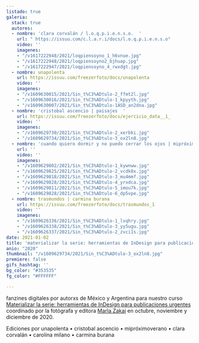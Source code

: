 ```yaml
---
listado: true
galeria:
  stack: true
  autores:
  - nombre: 'clara corvalán / l.o.q.p.i.e.n.s.o.  '
    url: " https://issuu.com/c.l.a.r.i/docs/l.o.q.p.i.e.n.s.o"
    video: ''
    imagenes:
    - "/v1617222948/2021/loqpiensoyno_1_h6vnue.jpg"
    - "/v1617222948/2021/loqpiensoyno2_bjhuap.jpg"
    - "/v1617222947/2021/loqpiensoyno_4_rwxdgt.jpg"
  - nombre: unapolenta
    url: https://issuu.com/freezerfoto/docs/unapolenta
    video: ''
    imagenes:
    - "/v1609630015/2021/Sin_t%C3%ADtulo-2_ffmt2l.jpg"
    - "/v1609630016/2021/Sin_t%C3%ADtulo-1_kpyyth.jpg"
    - "/v1609630007/2021/Sin_t%C3%ADtulo-1ASD_an2dna.jpg"
  - nombre: 'cristobal ascencio | paisajes  '
    url: https://issuu.com/freezerfoto/docs/ejercicio_data__1_
    video: ''
    imagenes:
    - "/v1609629730/2021/Sin_t%C3%ADtulo-2_xerbki.jpg"
    - "/v1609629734/2021/Sin_t%C3%ADtulo-3_ox2ln8.jpg"
  - nombre: 'cuando quiero dormir y no puedo cerrar los ojos | mipróximoverano  '
    url: ''
    video: ''
    imagenes:
    - "/v1609629802/2021/Sin_t%C3%ADtulo-1_kywnww.jpg"
    - "/v1609629825/2021/Sin_t%C3%ADtulo-2_vcdk0x.jpg"
    - "/v1609629818/2021/Sin_t%C3%ADtulo-3_mu4mmf.jpg"
    - "/v1609629828/2021/Sin_t%C3%ADtulo-4_yrxdca.jpg"
    - "/v1609629811/2021/Sin_t%C3%ADtulo-5_imou7k.jpg"
    - "/v1609629828/2021/Sin_t%C3%ADtulo-6_dp5vpe.jpg"
  - nombre: trasmundos | carmina burana
    url: https://issuu.com/freezerfoto/docs/trasmundos_1
    video: ''
    imagenes:
    - "/v1609626336/2021/Sin_t%C3%ADtulo-1_lvqhry.jpg"
    - "/v1609626338/2021/Sin_t%C3%ADtulo-3_yy5ugu.jpg"
    - "/v1609626337/2021/Sin_t%C3%ADtulo-2_zvci1s.jpg"
date: 2021-01-02
title: 'materializar la serie: herramientas de InDesign para publicaciones urgentes '
anio: "2020"
thumbnail: "/v1609629734/2021/Sin_t%C3%ADtulo-3_ox2ln8.jpg"
premiere: false
gifs_hashtag: ''
bg_color: "#353535"
fg_color: "#FFFFFF"

---
```

fanzines digitales por autorxs de México y Argentina para nuestro curso [Materializar la serie: herramientas de InDesign para publicaciones urgentes ](https://freezer.com.ar/cursos/materializar-la-serie-herramientas-de-indesign-para-publicaciones-urgentes/)coordinado por la fotógrafa y editora [Marla Zakai](https://www.instagram.com/marzakai/) en octubre, noviembre y diciembre de 2020. 

Ediciones por unapolenta • cristobal ascencio • mipróximoverano • clara corvalán • carolina milano • carmina burana